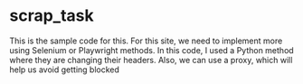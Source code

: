 # scrap_task


This is the sample code for this. For this site, we need to implement more using Selenium or Playwright methods. In this code, I used a Python method where they are changing their headers. Also, we can use a proxy, which will help us avoid getting blocked
